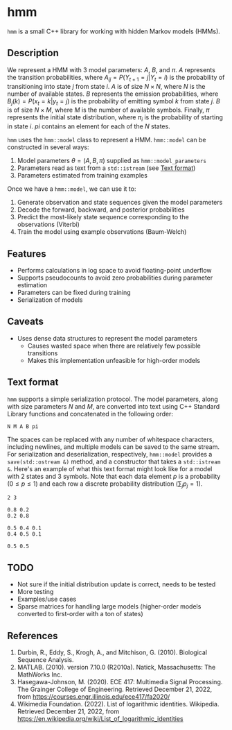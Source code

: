 # hmm
`hmm` is a small C++ library for working with hidden Markov models (HMMs).

## Description
We represent a HMM with 3 model parameters: $A$, $B$, and $\pi$.
$A$ represents the transition probabilities, where $A_{ij} = P(Y_{t+1}=j|Y_t=i)$ is the probability of transitioning into state $j$ from state $i$.
$A$ is of size $N\times N$, where $N$ is the number of available states.
$B$ represents the emission probabilities, where $B_j(k) = P(x_t=k|y_t=j)$ is the probability of emitting symbol $k$ from state $j$.
$B$ is of size $N\times M$, where $M$ is the number of available symbols.
Finally, $\pi$ represents the initial state distribution, where $\pi_{i}$ is the probability of starting in state $i$.
$pi$ contains an element for each of the $N$ states.

`hmm` uses the `hmm::model` class to represent a HMM.
`hmm::model` can be constructed in several ways:
1. Model parameters $\theta = (A, B, \pi)$ supplied as `hmm::model_parameters`
2. Parameters read as text from a `std::istream` (see [Text format](#text-format))
3. Parameters estimated from training examples

Once we have a `hmm::model`, we can use it to:
1. Generate observation and state sequences given the model parameters
2. Decode the forward, backward, and posterior probabilities
3. Predict the most-likely state sequence corresponding to the observations (Viterbi)
4. Train the model using example observations (Baum-Welch)

## Features
+ Performs calculations in log space to avoid floating-point underflow
+ Supports pseudocounts to avoid zero probabilities during parameter estimation
+ Parameters can be fixed during training
+ Serialization of models

## Caveats
+ Uses dense data structures to represent the model parameters
  + Causes wasted space when there are relatively few possible transitions
  + Makes this implementation unfeasible for high-order models

## Text format
`hmm` supports a simple serialization protocol.
The model parameters, along with size parameters $N$ and $M$, are converted into text using C++ Standard Library functions and concatenated in the following order:
```
N M A B pi
```

The spaces can be replaced with any number of whitespace characters, including newlines, and multiple models can be saved to the same stream.
For serialization and deserialization, respectively, `hmm::model` provides a `save(std::ostream &)` method, and a constructor that takes a `std::istream &`.
Here's an example of what this text format might look like for a model with 2 states and 3 symbols. 
Note that each data element $p$ is a probability ($0\le p\le1$) and each row a discrete probability distribution ($\sum_j p_j = 1$).
```
2 3

0.8 0.2
0.2 0.8

0.5 0.4 0.1
0.4 0.5 0.1

0.5 0.5
```

## TODO
+ Not sure if the initial distribution update is correct, needs to be tested
+ More testing
+ Examples/use cases
+ Sparse matrices for handling large models (higher-order models converted to first-order with a ton of states)

## References
1. Durbin, R., Eddy, S., Krogh, A., and Mitchison, G. (2010). Biological Sequence Analysis.
2. MATLAB. (2010). version 7.10.0 (R2010a). Natick, Massachusetts: The MathWorks Inc.
3. Hasegawa-Johnson, M. (2020). ECE 417: Multimedia Signal Processing. The Grainger College of Engineering. Retrieved December 21, 2022, from https://courses.engr.illinois.edu/ece417/fa2020/
4. Wikimedia Foundation. (2022). List of logarithmic identities. Wikipedia. Retrieved December 21, 2022, from https://en.wikipedia.org/wiki/List_of_logarithmic_identities 